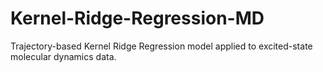 # Kernel-Ridge-Regression-MD
Trajectory-based Kernel Ridge Regression model applied to excited-state molecular dynamics data.
